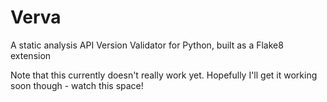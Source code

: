 # Verva
A static analysis API Version Validator for Python, built as a Flake8 extension

Note that this currently doesn't really work yet. Hopefully I'll get it working
soon though - watch this space!
